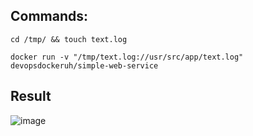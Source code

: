 ## Commands:

`cd /tmp/ && touch text.log`

`docker run -v "/tmp/text.log://usr/src/app/text.log" devopsdockeruh/simple-web-service`

## Result

![image](https://user-images.githubusercontent.com/75350516/134532079-5f45f25f-1b57-480a-b740-c8e8135fca20.png)
